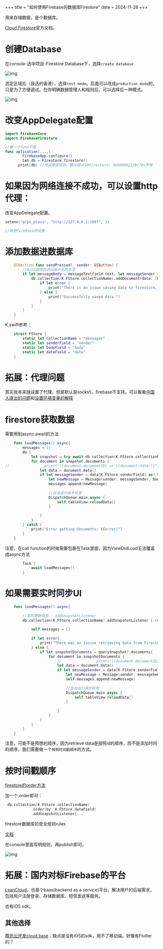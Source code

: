 +++
title = "如何使用Firebase的数据库Firestore"
date = 2024-11-28
+++

用来存储数据，是个数据库。

[Cloud Firestore](https://firebase.google.com/docs/firestore)官方文档。

# 创建Database

在console-选中项目-Firestore Database下，选择`create database`

![img](https://linxz-aliyun.oss-cn-shenzhen.aliyuncs.com/images/202411281418137.png)

选定区域后（我选的香港），选择`test mode`。后面可以改成`production mode`的，只是为了方便调试。在你明确数据管理人和规则后，可以选择后一种模式。

![img](https://linxz-aliyun.oss-cn-shenzhen.aliyuncs.com/images/202411281422642.png)

# 改变AppDelegate配置

```swift
import FirebaseCore
import FirebaseFirestore

//第一个func下面
func aplication(....)
        FirebaseApp.configure()
        let db = Firestore.firestore()
	  print(db) //测试是否成功，要出现<FIRFirestore: 0x600002129c70>字样
```

# 如果因为网络连接不成功，可以设置http代理：

改变AppDelegate配置。

```swift
setenv("grpc_proxy", "http://127.0.0.1:1087", 1)

//其他firebase的设置
```

# 添加数据进数据库

```swift
    @IBAction func sendPressed(_ sender: UIButton) {
        //Auth提供的访问用户名的方法
        if let messageBody = messageTextfield.text, let messageSender = Auth.auth().currentUser?.email{
            db.collection(K.FStore.collectionName).addDocument(data: [K.FStore.senderField: messageSender, K.FStore.bodyField: messageBody]) {error in
                if let error {
                    print("There is an issue saving data to firestore, \(error)")
                } else {
                    print("Successfully saved data.")
                }
            }
        }
    }
```

K.swift参考：

```swift
    struct FStore {
        static let collectionName = "messages"
        static let senderField = "sender"
        static let bodyField = "body"
        static let dateField = "date"
    }
```

# 拓展：代理问题

其实我本来就设置了代理，但是默认是socks5，firebase不支持。可以看看[中国人提出的问题](https://github.com/firebase/firebase-ios-sdk/issues/5377)和[设置环境变量的解释](https://github.com/grpc/grpc/blob/master/doc/environment_variables.md)


# firestore获取数据

需要用到async await的方法

```swift
    func loadMessages() async{
        messages = []
        do {
            let snapshot = try await db.collection(K.FStore.collectionName).getDocuments()
            for document in snapshot.documents {
//                print("\(document.documentID) => \(document.data())")
                let data = document.data()
                if let messageSender = data[K.FStore.senderField] as? String, let messageBody = data[K.FStore.bodyField] as? String{
                    let newMessage = Message(sender: messageSender, body: messageBody)
                    messages.append(newMessage)
                    
                    //后台运行异步任务
                    DispatchQueue.main.async {
                        self.tableView.reloadData()
                    }
                    
                }
            }
        } catch {
            print("Error getting documents: \(error)")
        }
    }
```

注意，在call function的时候需要包裹在Task里面，因为ViewDidLoad无法覆盖成async方法

```swift
        Task {
            await loadMessages()
        }
```

# 如果需要实时同步UI

```swift
    func loadMessages() async{
        
        //实时更新信息 - addSnapshotListener
        db.collection(K.FStore.collectionName).addSnapshotListener { (querySnapshot, error) in
            
            self.messages = []
            
            if let error{
                print("There was an isssue retrieving data from Firestore, \(error)")
            } else {
                if let snapshotDocuments = querySnapshot?.documents{
                    for document in snapshotDocuments {
                        //                print("\(document.documentID) => \(document.data())")
                        let data = document.data()
                        if let messageSender = data[K.FStore.senderField] as? String, let messageBody = data[K.FStore.bodyField] as? String{
                            let newMessage = Message(sender: messageSender, body: messageBody)
                            self.messages.append(newMessage)
                            
                            //后台运行异步任务
                            DispatchQueue.main.async {
                                self.tableView.reloadData()
                            }
                            
                        }
                    }
                }
            }
        }
    }
```

注意，可能不是预想的顺序，因为retrieve data是按照id的顺序，而不是添加时间的顺序，我们需要做一个`按照时间戳顺序`的方式。

# 按时间戳顺序

[firestore的order方法](https://firebase.google.com/docs/firestore/query-data/order-limit-data)

加一个.order即可：

```swift
 db.collection(K.FStore.collectionName)
            .order(by: K.FStore.dateField)
            .addSnapshotListener{...
```

firestore数据库的安全规则rules

[文档](https://firebase.google.com/docs/rules/basics?authuser=0&hl=en)

在console里面写明规则，再publish即可。

![img](https://linxz-aliyun.oss-cn-shenzhen.aliyuncs.com/images/202411281802003.png)



# 拓展：国内对标Firebase的平台

[LeanCloud](https://www.leancloud.cn/tutorials/)，也是个baas(backend as a service)平台。解决用户的后端需求，包括用户注册登录、存储数据库、短信发送等服务。

也有iOS sdk。

## 其他选择

[腾讯云开发cloud base](https://cloud.tencent.com/product/tcb)：缺点是没有iOS的sdk，用不了移动端。好像有Flutter的？
